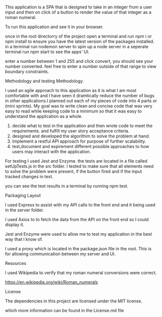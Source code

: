 This application is a SPA that is designed to take in an integer from a user input and then on click of a button to render the value of that integer as a roman numeral.

To run this application and see it in your browser.

once in the root directorry of the project open a terminal and run npm i or npm install to ensure you have the latest version of the packages installed.
in a terminal run nodemon server to spin up a node server
in a seperate terminal run npm start to see the apps' UI.

enter a number between 1 and 255 and click convert, you should see your number converted.
feel free to enter a number outside of that range to view boundary constraints.

Methodology and testing Methodology.

I used an agile approach to this application as it is what I am most comfortable with and I have seen it dramtically reduce the number of bugs in other applications.I planned out each of my pieces of code into 4 parts or (mini sprints). My goal was to write clean and concise code that was very easy to read while keeping code to a minimum so that it was easy to understand the application as a whole.

1. decide what to test in the application and then wrote code to meet the requirements. and fulfill my user story acceptance criteria.
2. designed and developed the algorithim to solve the problem at hand.
3. Implement a restful API approach for purpose of further scalability.
4. test,document and expirement different possible approaches to how users may interact with the application.

For testing I used Jest and Enzyme. the tests are located in a file called setUpTests.js in the src folder. I tested to make sure that all elements need to solve the problem were present, if the button fired and if the input tracked changes in text.

you can see the test results in a terminal by running npm test.

Packaging Layout

I used Express to assist with my API calls to the front end and it being used in the server folder.

I used Axios to to fetch the data from the API on the front end so I could display it.

Jest and Enzyme were used to allow me to test my application in the best way that I know of.

I used a proxy which is located in the package.json file in the root. This is for allowing communication between my server and UI.

Resources

I used Wikipedia to verify that my roman numeral conversions were correct.

https://en.wikipedia.org/wiki/Roman_numerals

License

The dependencies in this project are licensed under the MIT license.

which more information can be found in the License.md file
